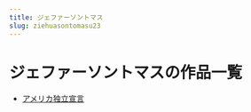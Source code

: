 ```yaml
---
title: ジェファーソントマス
slug: ziehuasontomasu23
---
```


# ジェファーソントマスの作品一覧

- [アメリカ独立宣言](amerikadulixuanyan6c)
